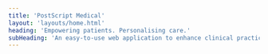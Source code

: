 ```yaml
---
title: 'PostScript Medical'
layout: 'layouts/home.html'
heading: 'Empowering patients. Personalising care.'
subHeading: 'An easy-to-use web application to enhance clinical practice and improve patient outcomes.'
---
```

